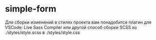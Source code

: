 # simple-form

Для сборки изменений в стилях проекта вам понадобится плагин для VSCode: Live Sass Compiler
или другой способ сборки SCSS из ./styles/style.scss в ./styles/style.css
